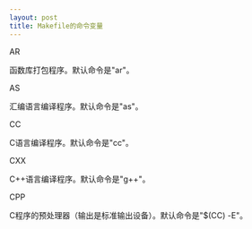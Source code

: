 ```yaml
---
layout: post
title: Makefile的命令变量
---
```

AR

函数库打包程序。默认命令是"ar"。

AS

汇编语言编译程序。默认命令是"as"。

CC

C语言编译程序。默认命令是"cc"。

CXX

C++语言编译程序。默认命令是"g++"。

CPP

C程序的预处理器（输出是标准输出设备）。默认命令是"$(CC) -E"。
